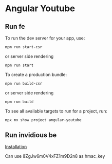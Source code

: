 # Angular Youtube

## Run fe

To run the dev server for your app, use:

```sh
npm run start-csr
```

or server side rendering

```sh
npm run start
```

To create a production bundle:

```sh
npm run build-csr
```

or server side rendering

```sh
npm run build
```

To see all available targets to run for a project, run:

```sh
npx nx show project angular-youtube
```

## Run invidious be

[Installation](https://docs.invidious.io/installation/#docker-compose-method-production)

Can use 8ZgJw6m0V4xFZ1m9D2n8 as hmac_key

